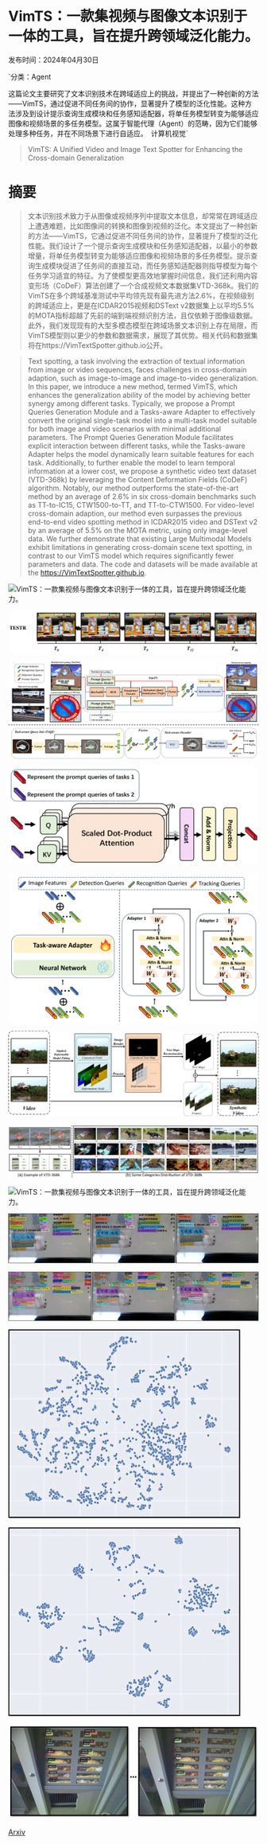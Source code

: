 # VimTS：一款集视频与图像文本识别于一体的工具，旨在提升跨领域泛化能力。

发布时间：2024年04月30日

`分类：Agent

这篇论文主要研究了文本识别技术在跨域适应上的挑战，并提出了一种创新的方法——VimTS，通过促进不同任务间的协作，显著提升了模型的泛化性能。这种方法涉及到设计提示查询生成模块和任务感知适配器，将单任务模型转变为能够适应图像和视频场景的多任务模型。这属于智能代理（Agent）的范畴，因为它们能够处理多种任务，并在不同场景下进行自适应。` `计算机视觉`

> VimTS: A Unified Video and Image Text Spotter for Enhancing the Cross-domain Generalization

# 摘要

> 文本识别技术致力于从图像或视频序列中提取文本信息，却常常在跨域适应上遭遇难题，比如图像间的转换和图像到视频的泛化。本文提出了一种创新的方法——VimTS，它通过促进不同任务间的协作，显著提升了模型的泛化性能。我们设计了一个提示查询生成模块和任务感知适配器，以最小的参数增量，将单任务模型转变为能够适应图像和视频场景的多任务模型。提示查询生成模块促进了任务间的直接互动，而任务感知适配器则指导模型为每个任务学习适宜的特征。为了使模型更高效地掌握时间信息，我们还利用内容变形场（CoDeF）算法创建了一个合成视频文本数据集VTD-368k。我们的VimTS在多个跨域基准测试中平均领先现有最先进方法2.6%，在视频级别的跨域适应上，更是在ICDAR2015视频和DSText v2数据集上以平均5.5%的MOTA指标超越了先前的端到端视频识别方法，且仅依赖于图像级数据。此外，我们发现现有的大型多模态模型在跨域场景文本识别上存在局限，而VimTS模型则以更少的参数和数据需求，展现了其优势。相关代码和数据集将在https://VimTextSpotter.github.io公开。

> Text spotting, a task involving the extraction of textual information from image or video sequences, faces challenges in cross-domain adaption, such as image-to-image and image-to-video generalization. In this paper, we introduce a new method, termed VimTS, which enhances the generalization ability of the model by achieving better synergy among different tasks. Typically, we propose a Prompt Queries Generation Module and a Tasks-aware Adapter to effectively convert the original single-task model into a multi-task model suitable for both image and video scenarios with minimal additional parameters. The Prompt Queries Generation Module facilitates explicit interaction between different tasks, while the Tasks-aware Adapter helps the model dynamically learn suitable features for each task. Additionally, to further enable the model to learn temporal information at a lower cost, we propose a synthetic video text dataset (VTD-368k) by leveraging the Content Deformation Fields (CoDeF) algorithm. Notably, our method outperforms the state-of-the-art method by an average of 2.6% in six cross-domain benchmarks such as TT-to-IC15, CTW1500-to-TT, and TT-to-CTW1500. For video-level cross-domain adaption, our method even surpasses the previous end-to-end video spotting method in ICDAR2015 video and DSText v2 by an average of 5.5% on the MOTA metric, using only image-level data. We further demonstrate that existing Large Multimodal Models exhibit limitations in generating cross-domain scene text spotting, in contrast to our VimTS model which requires significantly fewer parameters and data. The code and datasets will be made available at the https://VimTextSpotter.github.io.

![VimTS：一款集视频与图像文本识别于一体的工具，旨在提升跨领域泛化能力。](../../../paper_images/2404.19652/x1.png)

![VimTS：一款集视频与图像文本识别于一体的工具，旨在提升跨领域泛化能力。](../../../paper_images/2404.19652/x2.png)

![VimTS：一款集视频与图像文本识别于一体的工具，旨在提升跨领域泛化能力。](../../../paper_images/2404.19652/x3.png)

![VimTS：一款集视频与图像文本识别于一体的工具，旨在提升跨领域泛化能力。](../../../paper_images/2404.19652/x4.png)

![VimTS：一款集视频与图像文本识别于一体的工具，旨在提升跨领域泛化能力。](../../../paper_images/2404.19652/x5.png)

![VimTS：一款集视频与图像文本识别于一体的工具，旨在提升跨领域泛化能力。](../../../paper_images/2404.19652/x6.png)

![VimTS：一款集视频与图像文本识别于一体的工具，旨在提升跨领域泛化能力。](../../../paper_images/2404.19652/x7.png)

![VimTS：一款集视频与图像文本识别于一体的工具，旨在提升跨领域泛化能力。](../../../paper_images/2404.19652/x8.png)

![VimTS：一款集视频与图像文本识别于一体的工具，旨在提升跨领域泛化能力。](../../../paper_images/2404.19652/x9.png)

![VimTS：一款集视频与图像文本识别于一体的工具，旨在提升跨领域泛化能力。](../../../paper_images/2404.19652/x10.png)

![VimTS：一款集视频与图像文本识别于一体的工具，旨在提升跨领域泛化能力。](../../../paper_images/2404.19652/x11.png)

![VimTS：一款集视频与图像文本识别于一体的工具，旨在提升跨领域泛化能力。](../../../paper_images/2404.19652/x12.png)

![VimTS：一款集视频与图像文本识别于一体的工具，旨在提升跨领域泛化能力。](../../../paper_images/2404.19652/x13.png)

[Arxiv](https://arxiv.org/abs/2404.19652)
